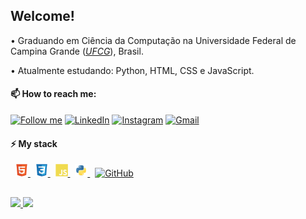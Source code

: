 ## Welcome!


<!---
<img align="right" alt="GIF"
src="https://cdn.discordapp.com/attachments/868299459543592962/915577866333343744/ESGF1kX.gif" width="155" height="230" >
-->

• Graduando em Ciência da Computação na Universidade Federal de Campina Grande ([*UFCG*](https://portal.ufcg.edu.br)), Brasil.

• Atualmente estudando: Python, HTML, CSS e JavaScript.

 #### 📫 How to reach me: 
 
[<img src="https://img.shields.io/github/followers/Gangorra?label=Follow%20me&style=social" height="22" title="Follow me" />](https://github.com/Gangorra) 
[<img src="https://img.shields.io/badge/-LinkedIn-%230077B5?style=for-the-badge&logo=linkedin&logoColor=white=https://www.linkedin.com/in/felipe-gangorra-0b99ab170/" height="23" title="LinkedIn" />](https://www.linkedin.com/in/felipe-gangorra-0b99ab170/)
[<img src="https://img.shields.io/badge/-Instagram-%23E4405F?style=for-the-badge&logo=instagram&logoColor=white&link=https://www.instagram.com/felipegangorra/" height="23" title="Instagram" />](https://www.instagram.com/felipegangorra/)
[<img src="https://img.shields.io/badge/Gmail-D14836?style=for-the-badge&logo=gmail&logoColor=white" height="23" title="Gmail" />](mailto:felipe.gangorra@ccc.ufcg.edu.br)


#### :zap: My stack

<p>
  &nbsp;
  <a href="https://developer.mozilla.org/en-US/docs/Web/HTML">
    <img
      src="https://raw.githubusercontent.com/devicons/devicon/master/icons/html5/html5-original.svg"
      alt="HTML"
      title="HTML"
      height="20px"
    />
  </a>
  &nbsp;
  <a href="https://developer.mozilla.org/en-US/docs/Web/CSS">
    <img
      src="https://raw.githubusercontent.com/devicons/devicon/master/icons/css3/css3-original.svg"
      alt="CSS"
      title="CSS"
      height="20px"
    />
  </a>
  &nbsp;
  <a href="https://developer.mozilla.org/en-US/docs/Web/JavaScript">
    <img
      src="https://raw.githubusercontent.com/devicons/devicon/master/icons/javascript/javascript-plain.svg"
      alt="JavaScript"
      title="JavaScript"
      height="20px"
    />
  </a>
  &nbsp;
  <a href="https://developer.mozilla.org/en-US/docs/Glossary/Python">
    <img
      src="https://raw.githubusercontent.com/devicons/devicon/master/icons/python/python-original.svg"
      alt="JavaScript"
      title="JavaScript"
      height="20px"
    />
  </a>
  &nbsp;
  <a href="https://github.com/about">
    <img
      src="https://cdn-icons-png.flaticon.com/512/25/25231.png"
      alt="GitHub"
      title="GitHub"
      height="20px"
    />
  </a>
  
</p>

##

<div>
  <a href="https://github.com/Gangorra">
  <img height="152em" src="https://github-readme-stats.vercel.app/api?username=Gangorra&show_icons=true&theme=ocean_dark&include_all_commits=true&count_private=true" style="max-width: 80%;"/>
  <img height="152em" src="https://github-readme-stats.vercel.app/api/top-langs/?username=Gangorra&layout=compact&langs_count=7&theme=ocean_dark" style="max-width: 80%;"/>
</div>
  
</div>
